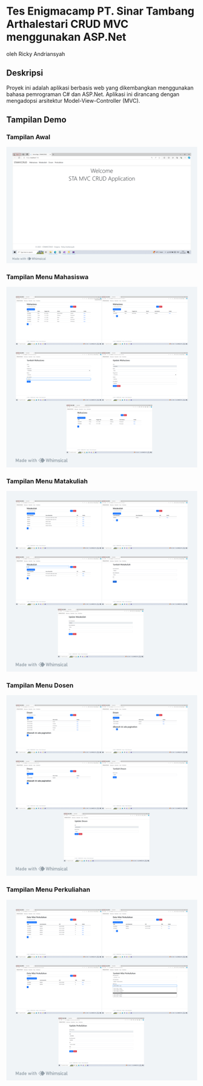 # Tes Enigmacamp PT. Sinar Tambang Arthalestari CRUD MVC menggunakan ASP.Net
oleh Ricky Andriansyah

## Deskripsi
Proyek ini adalah aplikasi berbasis web yang dikembangkan menggunakan bahasa pemrograman C# dan ASP.Net. Aplikasi ini dirancang dengan mengadopsi arsitektur Model-View-Controller (MVC).


   
## Tampilan Demo

### Tampilan Awal
![Tampilan Awal](images/images1.png)

### Tampilan Menu Mahasiswa
![Tampilan Awal](images/images5.png)

### Tampilan Menu Matakuliah
![Tampilan Awal](images/images2.png)

### Tampilan Menu Dosen
![Tampilan Awal](images/images3.png)

### Tampilan Menu Perkuliahan
![Tampilan Awal](images/images4.png)
